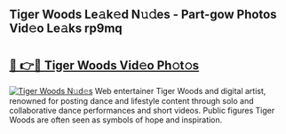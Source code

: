 ## Tiger Woods Le𝚊k𝚎d N𝚞𝚍es - Part-gow Photos Vid𝚎o Le𝚊ks rp9mq

# <h2><a href="http://fbfpmfx.evod.top/?m=Tiger+Woods">🔗 👉🔴 Tiger Woods Vid𝚎o Ph𝚘t𝚘s</a></h2>

[![Tiger Woods N𝚞d𝚎s](https://i.imgur.com/8V9OHl7.gif)](http://fbfpmfx.evod.top/?m=Tiger+Woods)
Web entertainer Tiger Woods and digital artist, renowned for posting dance and lifestyle content through solo and collaborative dance performances and short videos. Public figures Tiger Woods are often seen as symbols of hope and inspiration. 
